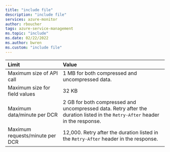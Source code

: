 ```yaml
---
title: "include file" 
description: "include file" 
services: azure-monitor
author: rboucher
tags: azure-service-management
ms.topic: "include"
ms.date: 02/22/2022
ms.author: bwren
ms.custom: "include file"
---
```


| Limit | Value |
|:---|:---|
| Maximum size of API call | 1 MB for both compressed and uncompressed data. |
| Maximum size for field values  | 32 KB | Fields longer than 32 KB are truncated. |
| Maximum data/minute per DCR | 2 GB for both compressed and uncompressed data. Retry after the duration listed in the `Retry-After` header in the response. |
| Maximum requests/minute per DCR | 12,000. Retry after the duration listed in the `Retry-After` header in the response. |
